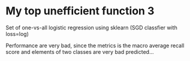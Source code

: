 # My top unefficient function 3

Set of one-vs-all logistic regression using sklearn (SGD classfier with loss=log)

Performance are very bad, since the metrics is the macro average recall score and elements of two classes are very bad predicted...

